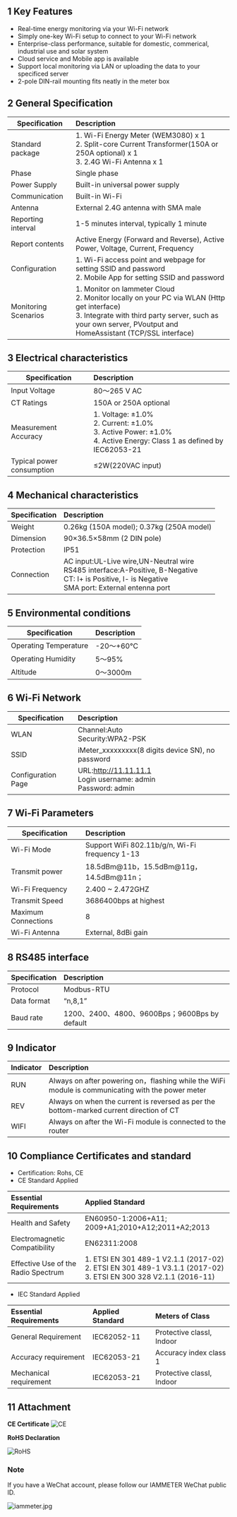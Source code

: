 ## 1 Key Features
 - Real-time energy monitoring via your Wi-Fi network
- Simply one-key Wi-Fi setup to connect to your Wi-Fi network
- Enterprise-class performance, suitable for domestic, commerical, industrial use and solar system
- Cloud service and Mobile app is available
- Support local monitoring via LAN or uploading the data to your specificed server
 - 2-pole DIN-rail mounting fits neatly in the meter box
 
## 2 General Specification

| Specification   | Description           | 
| ------------- |:-------------| 
|Standard package|1. Wi-Fi Energy Meter (WEM3080) x 1<br>2. Split-core Current Transformer(150A or 250A optional) x 1<br>3. 2.4G Wi-Fi Antenna x 1|
|Phase|Single phase|
|Power Supply|Built-in universal power supply|
|Communication|Built-in Wi-Fi|
|Antenna|External 2.4G antenna with SMA male|
|Reporting interval|1-5 minutes interval, typically 1 minute|
|Report contents|              Active Energy (Forward and Reverse), Active Power, Voltage, Current, Frequency |
|Configuration|1. Wi-Fi access point and webpage for setting SSID and password <br> 2.               Mobile App for setting SSID and password|
|Monitoring Scenarios|1. Monitor on Iammeter Cloud<br>2.              Monitor locally on your PC via WLAN (Http get interface)<br>3.               Integrate with third party server, such as your own server, PVoutput and HomeAssistant (TCP/SSL interface)|

## 3 Electrical characteristics
| Specification   | Description           | 
| ------------- |:-------------| 
|Input Voltage|80～265 V AC|
|CT Ratings|150A or 250A optional|
|Measurement Accuracy|1. Voltage: ±1.0%<br>2. Current: ±1.0%<br>3. Active Power: ±1.0%<br> 4. Active Energy: Class 1 as defined by IEC62053-21|
|Typical power consumption|≤2W(220VAC input)|

## 4 Mechanical characteristics
| Specification   | Description           | 
| ------------- |:-------------| 
|Weight|              0.26kg (150A model); 0.37kg (250A model)|
|Dimension|90×36.5×58mm (2 DIN pole)|
|Protection|IP51|
|Connection|AC input:UL-Live wire,UN-Neutral wire<br>RS485 interface:A-Positive, B-Negative<br>CT: I+ is Positive, I- is Negative<br>SMA port: External entenna port|

## 5 Environmental conditions
| Specification   | Description           | 
| ------------- |:-------------| 
|Operating Temperature|-20～+60℃|
|Operating Humidity|5～95%|
|Altitude|0～3000m|

## 6 Wi-Fi Network
| Specification   | Description           | 
| ------------- |:-------------| 
|WLAN|Channel:Auto<br>Security:WPA2-PSK|
|SSID|iMeter_xxxxxxxxx(8 digits device SN), no password|
|Configuration Page|URL:http://11.11.11.1<br>Login username: admin<br>Password: admin|

## 7 Wi-Fi Parameters

| Specification   | Description           | 
| ------------- |:-------------| 
|Wi-Fi Mode|Support WiFi 802.11b/g/n, Wi-Fi frequency 1-13|
|Transmit power|18.5dBm@11b，15.5dBm@11g，14.5dBm@11n；|
|Wi-Fi Frequency|2.400 ~ 2.472GHZ|
|Transmit Speed|3686400bps at highest|
|Maximum Connections|8|
|Wi-Fi Antenna|External, 8dBi gain|

## 8 RS485 interface
| Specification   | Description           | 
| ------------- |:-------------| 
|Protocol|Modbus-RTU|
|Data format|“n,8,1”|
|Baud rate|1200、2400、4800、9600Bps；9600Bps by default|

## 9 Indicator
| Indicator   | Description           | 
| ------------- |:-------------| 
|RUN|Always on after powering on，flashing while the WiFi module is communicating with the power meter|
|REV|Always on when the current is reversed as per the bottom-marked current direction of CT|
|WIFI|Always on after the Wi-Fi module is connected to the router|

## 10 Compliance Certificates and standard

* Certification: Rohs, CE
* CE Standard Applied
 
| **Essential Requirements** | **Applied Standard** | 
| :--- | :--- | 
|Health and Safety|EN60950-1:2006+A11; 2009+A1;2010+A12;2011+A2;2013|
|Electromagnetic Compatibility|EN62311:2008|
|Effective Use of the Radio Spectrum|1. ETSI EN 301 489-1 V2.1.1 (2017-02) <br>2. ETSI EN 301 489-1 V3.1.1 (2017-02) <br>3. ETSI EN 300 328 V2.1.1 (2016-11)|

* IEC Standard Applied

| **Essential Requirements** | **Applied Standard** |**Meters of Class**|
| :--- | :--- |:--- |
|General Requirement|IEC62052-11| Protective classⅠ, Indoor|
|Accuracy requirement|IEC62053-21|Accuracy index class 1|
|Mechanical requirement|IEC62053-21|Protective classⅠ, Indoor|

## 11 Attachment
**CE Certificate**
![CE](https://leweidoc.oss-cn-hangzhou.aliyuncs.com/lewei50/img/iammetermanual-20181010-L15.jpg)

**RoHS Declaration**

![RoHS](https://leweidoc.oss-cn-hangzhou.aliyuncs.com/lewei50/img/iammetermanual-20181010-L16.jpg)

### Note

If you have a WeChat account, please follow our IAMMETER WeChat public ID.

![iammeter.jpg](https://leweidoc.oss-cn-hangzhou.aliyuncs.com/lewei50/img/iammeter-20181103-1.jpg)
